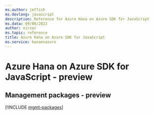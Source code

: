 ```yaml
---
ms.author: jeffish
ms.devlang: javascript
description: Reference for Azure Hana on Azure SDK for JavaScript
ms.data: 09/08/2022
author: xirzec
ms.topic: reference
title: Azure Hana on Azure SDK for JavaScript
ms.service: hanaonazure
---
```

# Azure Hana on Azure SDK for JavaScript - preview

## Management packages - preview
[!INCLUDE [mgmt-packages](hana-on-azure-mgmt-index.md)]